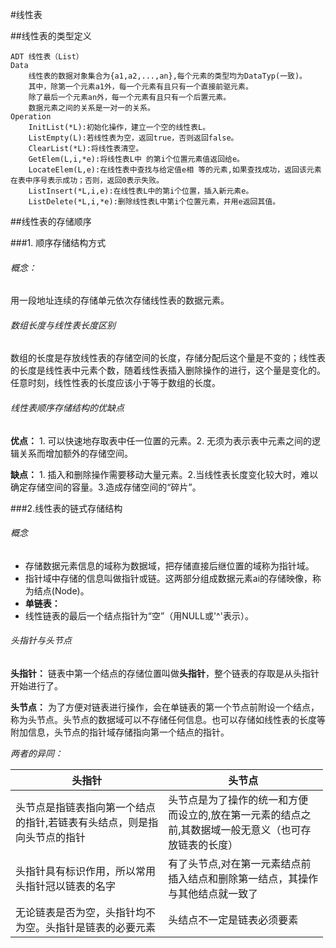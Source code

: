 #线性表

##线性表的类型定义
```
ADT 线性表（List）
Data
    线性表的数据对象集合为{a1,a2,...,an},每个元素的类型均为DataTyp(一致)。
    其中，除第一个元素a1外，每一个元素有且只有一个直接前驱元素。
    除了最后一个元素an外，每一个元素有且只有一个后置元素。
    数据元素之间的关系是一对一的关系。
Operation
    InitList(*L):初始化操作，建立一个空的线性表L。
    ListEmpty(L):若线性表为空，返回true，否则返回false。
    ClearList(*L):将线性表清空。
    GetElem(L,i,*e):将线性表L中 的第i个位置元素值返回给e。
    LocateElem(L,e):在线性表中查找与给定值e相 等的元素,如果查找成功，返回该元素在表中序号表示成功；否则，返回0表示失败。
    ListInsert(*L,i,e):在线性表L中的第i个位置，插入新元素e。
    ListDelete(*L,i,*e):删除线性表L中第i个位置元素，并用e返回其值。
```
##线性表的存储顺序

###1. 顺序存储结构方式

###### 概念：
用一段地址连续的存储单元依次存储线性表的数据元素。

###### 数组长度与线性表长度区别
数组的长度是存放线性表的存储空间的长度，存储分配后这个量是不变的；线性表的长度是线性表中元素个数，随着线性表插入删除操作的进行，这个量是变化的。任意时刻，线性性表的长度应该小于等于数组的长度。

###### 线性表顺序存储结构的优缺点
**优点：** 1. 可以快速地存取表中任一位置的元素。2. 无须为表示表中元素之间的逻辑关系而增加额外的存储空间。

**缺点：** 1. 插入和删除操作需要移动大量元素。2.当线性表长度变化较大时，难以确定存储空间的容量。3.造成存储空间的“碎片”。

###2.线性表的链式存储结构
###### 概念
* 存储数据元素信息的域称为数据域，把存储直接后继位置的域称为指针域。
* 指针域中存储的信息叫做指针或链。这两部分组成数据元素ai的存储映像，称为结点(Node)。
* **单链表：** 
* 线性链表的最后一个结点指针为“空”（用NULL或'^'表示）。

###### 头指针与头节点
**头指针：** 链表中第一个结点的存储位置叫做**头指针**，整个链表的存取是从头指针开始进行了。

**头节点：** 为了方便对链表进行操作，会在单链表的第一个节点前附设一个结点，称为头节点。头节点的数据域可以不存储任何信息。也可以存储如线性表的长度等附加信息，头节点的指针域存储指向第一个结点的指针。

*两者的异同：* 

| 头指针 | 头节点 |
| ------ | ------ |
| 头节点是指链表指向第一个结点<br>的指针,若链表有头结点，则是指<br>向头节点的指针| 头节点是为了操作的统一和方便<br>而设立的,放在第一元素的结点之<br>前,其数据域一般无意义（也可存<br>放链表的长度）|
| 头指针具有标识作用，所以常用<br>头指针冠以链表的名字 | 有了头节点,对在第一元素结点前<br>插入结点和删除第一结点，其操作<br>与其他结点就一致了 |
| 无论链表是否为空，头指针均不<br>为空。头指针是链表的必要元素 | 头结点不一定是链表必须要素 |